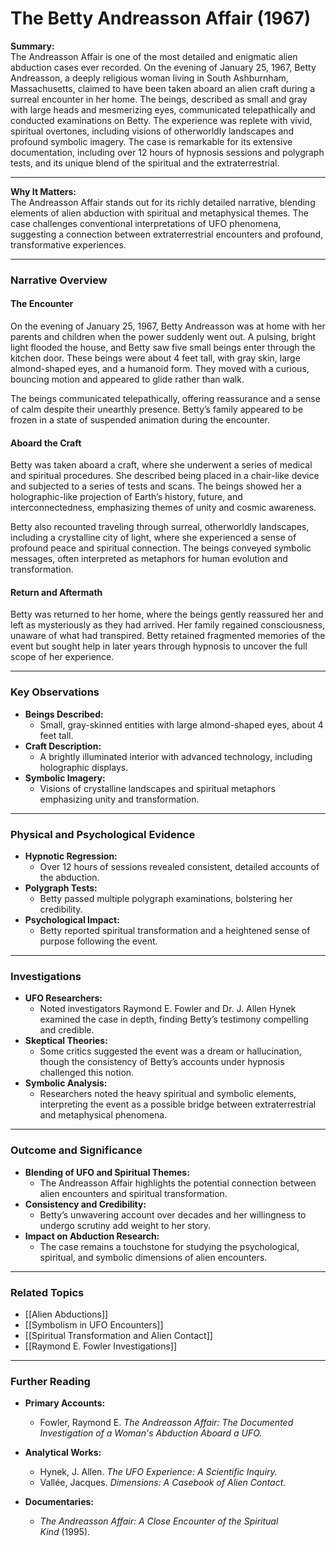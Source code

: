 # The Betty Andreasson Affair (1967)

**Summary:**  
The Andreasson Affair is one of the most detailed and enigmatic alien abduction cases ever recorded. On the evening of January 25, 1967, Betty Andreasson, a deeply religious woman living in South Ashburnham, Massachusetts, claimed to have been taken aboard an alien craft during a surreal encounter in her home. The beings, described as small and gray with large heads and mesmerizing eyes, communicated telepathically and conducted examinations on Betty. The experience was replete with vivid, spiritual overtones, including visions of otherworldly landscapes and profound symbolic imagery. The case is remarkable for its extensive documentation, including over 12 hours of hypnosis sessions and polygraph tests, and its unique blend of the spiritual and the extraterrestrial.

---

**Why It Matters:**  
The Andreasson Affair stands out for its richly detailed narrative, blending elements of alien abduction with spiritual and metaphysical themes. The case challenges conventional interpretations of UFO phenomena, suggesting a connection between extraterrestrial encounters and profound, transformative experiences.

---

### **Narrative Overview**

#### **The Encounter**

On the evening of January 25, 1967, Betty Andreasson was at home with her parents and children when the power suddenly went out. A pulsing, bright light flooded the house, and Betty saw five small beings enter through the kitchen door. These beings were about 4 feet tall, with gray skin, large almond-shaped eyes, and a humanoid form. They moved with a curious, bouncing motion and appeared to glide rather than walk.

The beings communicated telepathically, offering reassurance and a sense of calm despite their unearthly presence. Betty’s family appeared to be frozen in a state of suspended animation during the encounter.

#### **Aboard the Craft**

Betty was taken aboard a craft, where she underwent a series of medical and spiritual procedures. She described being placed in a chair-like device and subjected to a series of tests and scans. The beings showed her a holographic-like projection of Earth’s history, future, and interconnectedness, emphasizing themes of unity and cosmic awareness.

Betty also recounted traveling through surreal, otherworldly landscapes, including a crystalline city of light, where she experienced a sense of profound peace and spiritual connection. The beings conveyed symbolic messages, often interpreted as metaphors for human evolution and transformation.

#### **Return and Aftermath**

Betty was returned to her home, where the beings gently reassured her and left as mysteriously as they had arrived. Her family regained consciousness, unaware of what had transpired. Betty retained fragmented memories of the event but sought help in later years through hypnosis to uncover the full scope of her experience.

---

### **Key Observations**

- **Beings Described:**
    - Small, gray-skinned entities with large almond-shaped eyes, about 4 feet tall.
- **Craft Description:**
    - A brightly illuminated interior with advanced technology, including holographic displays.
- **Symbolic Imagery:**
    - Visions of crystalline landscapes and spiritual metaphors emphasizing unity and transformation.

---

### **Physical and Psychological Evidence**

- **Hypnotic Regression:**
    - Over 12 hours of sessions revealed consistent, detailed accounts of the abduction.
- **Polygraph Tests:**
    - Betty passed multiple polygraph examinations, bolstering her credibility.
- **Psychological Impact:**
    - Betty reported spiritual transformation and a heightened sense of purpose following the event.

---

### **Investigations**

- **UFO Researchers:**
    - Noted investigators Raymond E. Fowler and Dr. J. Allen Hynek examined the case in depth, finding Betty’s testimony compelling and credible.
- **Skeptical Theories:**
    - Some critics suggested the event was a dream or hallucination, though the consistency of Betty’s accounts under hypnosis challenged this notion.
- **Symbolic Analysis:**
    - Researchers noted the heavy spiritual and symbolic elements, interpreting the event as a possible bridge between extraterrestrial and metaphysical phenomena.

---

### **Outcome and Significance**

- **Blending of UFO and Spiritual Themes:**
    - The Andreasson Affair highlights the potential connection between alien encounters and spiritual transformation.
- **Consistency and Credibility:**
    - Betty’s unwavering account over decades and her willingness to undergo scrutiny add weight to her story.
- **Impact on Abduction Research:**
    - The case remains a touchstone for studying the psychological, spiritual, and symbolic dimensions of alien encounters.

---

### **Related Topics**

- [[Alien Abductions]]
- [[Symbolism in UFO Encounters]]
- [[Spiritual Transformation and Alien Contact]]
- [[Raymond E. Fowler Investigations]]

---

### **Further Reading**

- **Primary Accounts:**
    
    - Fowler, Raymond E. _The Andreasson Affair: The Documented Investigation of a Woman's Abduction Aboard a UFO._
- **Analytical Works:**
    
    - Hynek, J. Allen. _The UFO Experience: A Scientific Inquiry._
    - Vallée, Jacques. _Dimensions: A Casebook of Alien Contact._
- **Documentaries:**
    
    - _The Andreasson Affair: A Close Encounter of the Spiritual Kind_ (1995).
